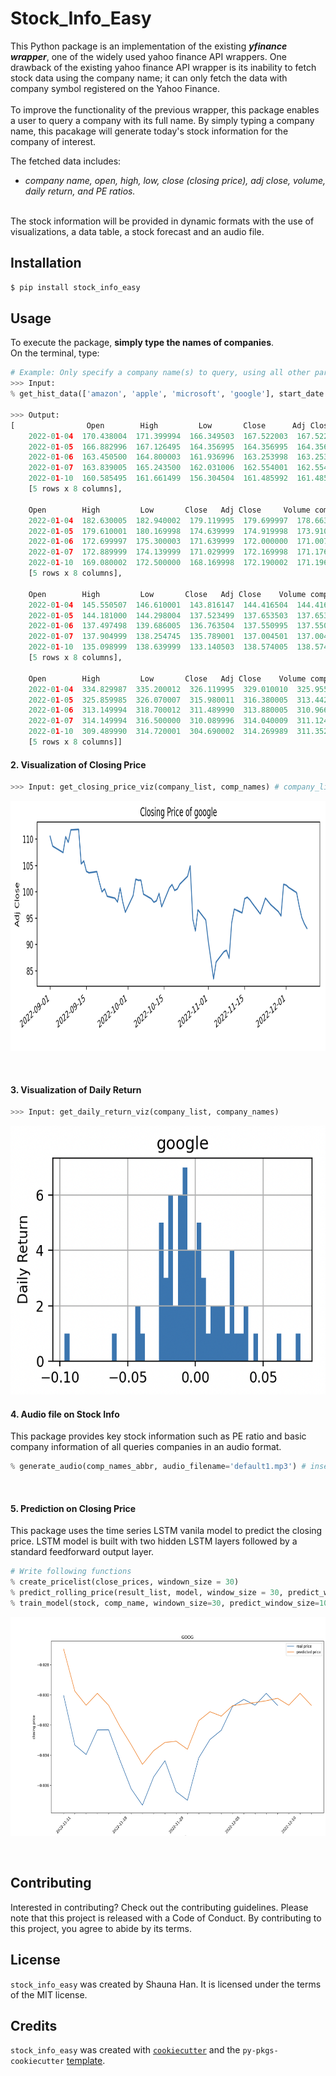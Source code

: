 # Stock_Info_Easy

This Python package is an implementation of the existing  __*yfinance wrapper*__, one of the  widely used yahoo finance API wrappers.
One drawback of the existing yahoo finance API wrapper is its inability to fetch stock data using the company name; it can only fetch the data with company symbol registered on the Yahoo Finance. <br><br>
To improve the functionality of the previous wrapper, this package enables a user to query a company with its full name.
By simply typing a company name, this pacakage will generate today's stock information for the company of interest. 

The fetched data includes: <br>
* _company name, open, high, low, close (closing price), adj close, volume, daily return, and PE ratios._ <br>
<br>
The stock information will be provided in dynamic formats with the use of visualizations, a data table, a stock forecast and an audio file.

## Installation

```bash
$ pip install stock_info_easy
```


## Usage
To execute the package, __simply type the names of companies__. <br> 
On the terminal, type:  
```python
# Example: Only specify a company name(s) to query, using all other parameters as default.
>>> Input:
% get_hist_data(['amazon', 'apple', 'microsoft', 'google'], start_date = 01/04/2022, end_date = '01/10/2022') # end_date is today's date by default.

>>> Output: 
[                Open        High         Low       Close      Adj Close    Volume     company_name     company_fullname
    2022-01-04  170.438004  171.399994  166.349503  167.522003  167.522003  70726000       amazon           AMAZON
    2022-01-05  166.882996  167.126495  164.356995  164.356995  164.356995  64302000       amazon           AMAZON
    2022-01-06  163.450500  164.800003  161.936996  163.253998  163.253998  51958000       amazon           AMAZON
    2022-01-07  163.839005  165.243500  162.031006  162.554001  162.554001  46606000       amazon           AMAZON
    2022-01-10  160.585495  161.661499  156.304504  161.485992  161.485992  87798000       amazon           AMAZON
    [5 rows x 8 columns],
    
    Open        High         Low       Close   Adj Close     Volume company_name company_fullname
    2022-01-04  182.630005  182.940002  179.119995  179.699997  178.663086   99310400        apple            APPLE
    2022-01-05  179.610001  180.169998  174.639999  174.919998  173.910645   94537600        apple            APPLE
    2022-01-06  172.699997  175.300003  171.639999  172.000000  171.007523   96904000        apple            APPLE
    2022-01-07  172.889999  174.139999  171.029999  172.169998  171.176529   86709100        apple            APPLE
    2022-01-10  169.080002  172.500000  168.169998  172.190002  171.196426  106765600        apple            APPLE
    [5 rows x 8 columns], 
    
    Open        High         Low       Close   Adj Close    Volume company_name company_fullname
    2022-01-04  145.550507  146.610001  143.816147  144.416504  144.416504  22928000       google           GOOGLE
    2022-01-05  144.181000  144.298004  137.523499  137.653503  137.653503  49642000       google           GOOGLE
    2022-01-06  137.497498  139.686005  136.763504  137.550995  137.550995  29050000       google           GOOGLE
    2022-01-07  137.904999  138.254745  135.789001  137.004501  137.004501  19408000       google           GOOGLE
    2022-01-10  135.098999  138.639999  133.140503  138.574005  138.574005  34096000       google           GOOGLE
    [5 rows x 8 columns],
    
    Open        High         Low       Close   Adj Close    Volume company_name company_fullname
    2022-01-04  334.829987  335.200012  326.119995  329.010010  325.955750  32674300    microsoft        MICROSOFT
    2022-01-05  325.859985  326.070007  315.980011  316.380005  313.442993  40054300    microsoft        MICROSOFT
    2022-01-06  313.149994  318.700012  311.489990  313.880005  310.966187  39646100    microsoft        MICROSOFT
    2022-01-07  314.149994  316.500000  310.089996  314.040009  311.124725  32720000    microsoft        MICROSOFT
    2022-01-10  309.489990  314.720001  304.690002  314.269989  311.352570  44289500    microsoft        MICROSOFT
    [5 rows x 8 columns]]
```

#### 2. Visualization of Closing Price
```python
>>> Input: get_closing_price_viz(company_list, comp_names) # company_list and comp_names are output from the previous function.
```
<p align="center">
<img src="https://github.com/shaunahan/Stock_Info_Easy/blob/main/img/closing_price.png" width="900" height="400"/>
</p>
<br>

#### 3. Visualization of Daily Return
```python
>>> Input: get_daily_return_viz(company_list, company_names)
```
<p align="center">
<img src="https://github.com/shaunahan/Stock_Info_Easy/blob/main/img/daily_return.png" width="750" height="430" />
</p>

#### 4. Audio file on Stock Info
This package provides key stock information such as PE ratio and basic company information of all queries companies in an audio format. 
```python
% generate_audio(comp_names_abbr, audio_filename='default1.mp3') # insert a filename in audio_filename
```
<br>

#### 5. Prediction on Closing Price
This package uses the time series LSTM vanila model to predict the closing price. 
LSTM model is built with two hidden LSTM layers followed by a standard feedforward output layer. 

```python
# Write following functions 
% create_pricelist(close_prices, windown_size = 30)
% predict_rolling_price(result_list, model, window_size = 30, predict_window_size = 10)
% train_model(stock, comp_name, windown_size=30, predict_window_size=10)
```
<p align="center">
<img src="https://github.com/shaunahan/Stock_Info_Easy/blob/main/img/closing_price_forecast.png", width="850" height="350" />
</p>
<br>


## Contributing

Interested in contributing? Check out the contributing guidelines. Please note that this project is released with a Code of Conduct. By contributing to this project, you agree to abide by its terms.

## License

`stock_info_easy` was created by Shauna Han. It is licensed under the terms of the MIT license.

## Credits

`stock_info_easy` was created with [`cookiecutter`](https://cookiecutter.readthedocs.io/en/latest/) and the `py-pkgs-cookiecutter` [template](https://github.com/py-pkgs/py-pkgs-cookiecutter).